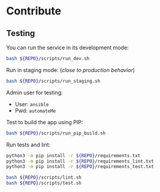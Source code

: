 # Contribute

## Testing

You can run the service in its development mode:

```bash
bash ${REPO}/scripts/run_dev.sh
```

Run in staging mode: (*close to production behavior*)

```bash
bash ${REPO}/scripts/run_staging.sh
```

Admin user for testing:

* User: `ansible`
* Pwd: `automateMe`

Test to build the app using PIP:
```bash
bash ${REPO}/scripts/run_pip_build.sh
```

Run tests and lint:

```bash
python3 -m pip install -r ${REPO}/requirements.txt
python3 -m pip install -r ${REPO}/requirements_lint.txt
python3 -m pip install -r ${REPO}/requirements_test.txt

bash ${REPO}/scripts/lint.sh
bash ${REPO}/scripts/test.sh
```
